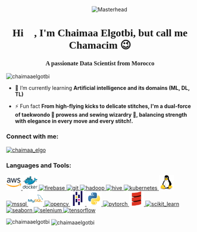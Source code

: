 <!-- <img src="https://img.wattpad.com/91ada2a2eed533898fcb10adfc8bc90dfc350f5c/68747470733a2f2f73332e616d617a6f6e6177732e636f6d2f776174747061642d6d656469612d736572766963652f53746f7279496d6167652f5451462d374d76456f56387546673d3d2d313039353937393732372e313638663339353566616161323965653336323136343139363732322e676966" alt="Masterhead" width="1340" height="700">
<img src="https://img.wattpad.com/91ada2a2eed533898fcb10adfc8bc90dfc350f5c/68747470733a2f2f73332e616d617a6f6e6177732e636f6d2f776174747061642d6d656469612d736572766963652f53746f7279496d6167652f5451462d374d76456f56387546673d3d2d313039353937393732372e313638663339353566616161323965653336323136343139363732322e676966" alt="Masterhead" style="margin-left: 230px;">!-->

<img src="https://img.wattpad.com/91ada2a2eed533898fcb10adfc8bc90dfc350f5c/68747470733a2f2f73332e616d617a6f6e6177732e636f6d2f776174747061642d6d656469612d736572766963652f53746f7279496d6167652f5451462d374d76456f56387546673d3d2d313039353937393732372e313638663339353566616161323965653336323136343139363732322e676966" alt="Masterhead" style="margin-left: 230px;" width="900" height="450"  align="center"> 


<!--<h1 align="center">Hi 👋, I'm Chaimaa Elgotbi, but call me Chamacim 😉</h1>!-->
<link rel="preconnect" href="https://fonts.googleapis.com">
<link rel="preconnect" href="https://fonts.gstatic.com" crossorigin>
<link href="https://fonts.googleapis.com/css2?family=Dancing+Script:wght@400..700&display=swap" rel="stylesheet">
<h1 style="font-family: 'Dancing Script', cursive; text-align: center;">
    Hi 👋, I'm Chaimaa Elgotbi, but call me Chamacim 😉</h1>

<!--<h3 style="font-family: 'Caveat', 'Dancing Script', cursive;" align="center">
    A passionate Data Scientist from Morocco</h3>!-->
<link rel="preconnect" href="https://fonts.googleapis.com">
<link rel="preconnect" href="https://fonts.gstatic.com" crossorigin>
<link href="https://fonts.googleapis.com/css2?family=Caveat:wght@400..700&family=Dancing+Script:wght@400..700&family=Indie+Flower&family=Tangerine:wght@400;700&display=swap" rel="stylesheet">
<!--<h3 style="font-family: 'Caveat', 'Dancing Script', 'Indie Flower', cursive; text-align: center;">
    A passionate Data Scientist from Morocco</h3> !-->

<h3 style="font-family: 'Caveat', 'Dancing Script', 'Indie Flower', 'Tangerine', cursive; text-align: center;">
        A passionate Data Scientist from Morocco</h3>
    

<!--<img align="right" alt="Coding" width="400" src="C:/Users/Chaimaa/Documents/Pixel Jeff X Divoom.gif"> !-->

<p align="left"> <img src="https://komarev.com/ghpvc/?username=chaimaaelgotbi&label=Profile%20views&color=0e75b6&style=flat" alt="chaimaaelgotbi" /> </p>

- 🌱 I’m currently learning **Artificial intelligence and its domains (ML, DL, TL)**

- ⚡ Fun fact **From high-flying kicks to delicate stitches, I'm a dual-force of taekwondo 🥋 prowess and sewing wizardry 🧵, balancing strength with elegance in every move and every stitch!.**

<h3 align="left">Connect with me:</h3>
<p align="left">
<a href="https://www.leetcode.com/chaimaa_elgo" target="blank"><img align="center" src="https://raw.githubusercontent.com/rahuldkjain/github-profile-readme-generator/master/src/images/icons/Social/leet-code.svg" alt="chaimaa_elgo" height="30" width="40" /></a>
</p>

<h3 align="left">Languages and Tools:</h3>
<p align="left"> <a href="https://aws.amazon.com" target="_blank" rel="noreferrer"> <img src="https://raw.githubusercontent.com/devicons/devicon/master/icons/amazonwebservices/amazonwebservices-original-wordmark.svg" alt="aws" width="40" height="40"/> </a> <a href="https://www.docker.com/" target="_blank" rel="noreferrer"> <img src="https://raw.githubusercontent.com/devicons/devicon/master/icons/docker/docker-original-wordmark.svg" alt="docker" width="40" height="40"/> </a> <a href="https://firebase.google.com/" target="_blank" rel="noreferrer"> <img src="https://www.vectorlogo.zone/logos/firebase/firebase-icon.svg" alt="firebase" width="40" height="40"/> </a> <a href="https://git-scm.com/" target="_blank" rel="noreferrer"> <img src="https://www.vectorlogo.zone/logos/git-scm/git-scm-icon.svg" alt="git" width="40" height="40"/> </a> <a href="https://hadoop.apache.org/" target="_blank" rel="noreferrer"> <img src="https://www.vectorlogo.zone/logos/apache_hadoop/apache_hadoop-icon.svg" alt="hadoop" width="40" height="40"/> </a> <a href="https://hive.apache.org/" target="_blank" rel="noreferrer"> <img src="https://www.vectorlogo.zone/logos/apache_hive/apache_hive-icon.svg" alt="hive" width="40" height="40"/> </a> <a href="https://kubernetes.io" target="_blank" rel="noreferrer"> <img src="https://www.vectorlogo.zone/logos/kubernetes/kubernetes-icon.svg" alt="kubernetes" width="40" height="40"/> </a> <a href="https://www.linux.org/" target="_blank" rel="noreferrer"> <img src="https://raw.githubusercontent.com/devicons/devicon/master/icons/linux/linux-original.svg" alt="linux" width="40" height="40"/> </a> <a href="https://www.microsoft.com/en-us/sql-server" target="_blank" rel="noreferrer"> <img src="https://www.svgrepo.com/show/303229/microsoft-sql-server-logo.svg" alt="mssql" width="40" height="40"/> </a> <a href="https://www.mysql.com/" target="_blank" rel="noreferrer"> <img src="https://raw.githubusercontent.com/devicons/devicon/master/icons/mysql/mysql-original-wordmark.svg" alt="mysql" width="40" height="40"/> </a> <a href="https://opencv.org/" target="_blank" rel="noreferrer"> <img src="https://www.vectorlogo.zone/logos/opencv/opencv-icon.svg" alt="opencv" width="40" height="40"/> </a> <a href="https://pandas.pydata.org/" target="_blank" rel="noreferrer"> <img src="https://raw.githubusercontent.com/devicons/devicon/2ae2a900d2f041da66e950e4d48052658d850630/icons/pandas/pandas-original.svg" alt="pandas" width="40" height="40"/> </a> <a href="https://www.python.org" target="_blank" rel="noreferrer"> <img src="https://raw.githubusercontent.com/devicons/devicon/master/icons/python/python-original.svg" alt="python" width="40" height="40"/> </a> <a href="https://pytorch.org/" target="_blank" rel="noreferrer"> <img src="https://www.vectorlogo.zone/logos/pytorch/pytorch-icon.svg" alt="pytorch" width="40" height="40"/> </a> <a href="https://www.scala-lang.org" target="_blank" rel="noreferrer"> <img src="https://raw.githubusercontent.com/devicons/devicon/master/icons/scala/scala-original.svg" alt="scala" width="40" height="40"/> </a> <a href="https://scikit-learn.org/" target="_blank" rel="noreferrer"> <img src="https://upload.wikimedia.org/wikipedia/commons/0/05/Scikit_learn_logo_small.svg" alt="scikit_learn" width="40" height="40"/> </a> <a href="https://seaborn.pydata.org/" target="_blank" rel="noreferrer"> <img src="https://seaborn.pydata.org/_images/logo-mark-lightbg.svg" alt="seaborn" width="40" height="40"/> </a> <a href="https://www.selenium.dev" target="_blank" rel="noreferrer"> <img src="https://raw.githubusercontent.com/detain/svg-logos/780f25886640cef088af994181646db2f6b1a3f8/svg/selenium-logo.svg" alt="selenium" width="40" height="40"/> </a> <a href="https://www.tensorflow.org" target="_blank" rel="noreferrer"> <img src="https://www.vectorlogo.zone/logos/tensorflow/tensorflow-icon.svg" alt="tensorflow" width="40" height="40"/> </a> </p>

<p><img align="left" src="https://github-readme-stats.vercel.app/api/top-langs?username=chaimaaelgotbi&show_icons=true&locale=en&layout=compact" alt="chaimaaelgotbi" /></p>

<p>&nbsp;<img align="center" src="https://github-readme-stats.vercel.app/api?username=chaimaaelgotbi&show_icons=true&locale=en" alt="chaimaaelgotbi" /></p>
